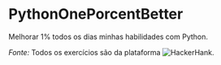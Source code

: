 # PythonOnePorcentBetter
 
Melhorar 1% todos os dias minhas habilidades com Python.

*Fonte:* Todos os exercícios são da plataforma ![HackerHank](https://www.hackerrank.com/).